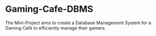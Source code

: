 # Gaming-Cafe-DBMS
The Mini-Project aims to create a Database Management System for a Gaming Café to efficiently manage their gamers. 

